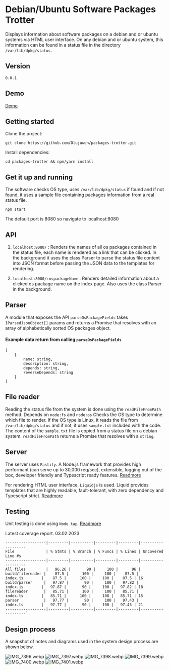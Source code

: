 # Debian/Ubuntu Software Packages Trotter

Displays information about software packages on a debian and or ubuntu systems via HTML user interface. On any debian 
and or ubuntu system, this information can be found in a status file in the directory `/var/lib/dpkg/status`. 

## Version 
`0.0.1`

## Demo

[Demo]() 

## Getting started

Clone the project:

```
git clone https://github.com/Olujuwon/packages-trotter.git
```

Install dependencies:
```
cd packages-trotter && npm/yarn install
```

## Get it up and running

The software checks OS type, uses `/var/lib/dpkg/status` if found and if not found, 
it uses a sample file containing packages information from a real status file.

```
npm start
```
The default port is 8080 so navigate to localhost:8080

## API

1. `localhost:8080/` : Renders the names of all os packages contained in the status file, each name is rendered 
as a link that can be clicked. In the background it uses the class Parser to parse the status file content into JSON format
before passing the JSON data to the templates for rendering.


2. `localhost:8080/:ospackageName` : Renders detailed information about a clicked os package name on the index page. Also
uses the class Parser in the background. 


## Parser

A module that exposes the API `parseOsPackageFields` takes `IParsedJsonObject[]` params and returns a Promise that 
resolves with an array of alphabetically sorted OS packages object.

#### Example data return from calling `parseOsPackageFields`

```
[
    {
        name: string,
        description: string,
        depends: string,
        reverseDepends: string
    }
]
```

## File reader

Reading the status file from the system is done using the `readFileFromPath` method. Depends on `node:fs` and `node:os`
Checks the OS type to determine which file to render. If the OS type is Linux, it reads the file from `/var/lib/dpkg/status`
and if not, it uses `sample.txt` included with the code. The content of the `sample.txt` file is copied from a status file
on a debian system. `readFileFromPath` returns a Promise that resolves with a `string`.

## Server

The server uses `Fastify`. A Node.js framework that provides high performant (can serve up to 30,000 req/sec), extensible,
logging out of the box, developer friendly and Typescript ready features. [Readmore](https://www.fastify.io/)

For rendering HTML user interface, `Liquidjs` is used. Liquid provides templates that are highly readable, fault-tolerant,
with zero dependency and Typescript strict. [Readmore](https://liquidjs.com/index.html)

## Testing

Unit testing is done using `Node tap`. [Readmore](https://node-tap.org/)

Latest coverage report. 03.02.2023
```
------------------|---------|----------|---------|---------|-------------------
File              | % Stmts | % Branch | % Funcs | % Lines | Uncovered Line #s
------------------|---------|----------|---------|---------|-------------------
All files         |   96.26 |       90 |     100 |      96 |                   
build/filereader |    87.5 |      100 |     100 |    87.5 |                   
index.js        |    87.5 |      100 |     100 |    87.5 | 16                
build/parser     |   97.87 |       90 |     100 |   97.82 |                   
index.js        |   97.87 |       90 |     100 |   97.82 | 18                
filereader       |   85.71 |      100 |     100 |   85.71 |                   
index.ts        |   85.71 |      100 |     100 |   85.71 | 15                
parser           |   97.77 |       90 |     100 |   97.43 |                   
index.ts        |   97.77 |       90 |     100 |   97.43 | 21                
------------------|---------|----------|---------|---------|-------------------`
```
## Design process

A snapshot of notes and diagrams used in the system design process are shown below. 

![IMG_7396.webp](design-snap-shots%2FIMG_7396.webp)
![IMG_7397.webp](design-snap-shots%2FIMG_7397.webp)
![IMG_7398.webp](design-snap-shots%2FIMG_7398.webp)
![IMG_7399.webp](design-snap-shots%2FIMG_7399.webp)
![IMG_7400.webp](design-snap-shots%2FIMG_7400.webp)
![IMG_7401.webp](design-snap-shots%2FIMG_7401.webp)